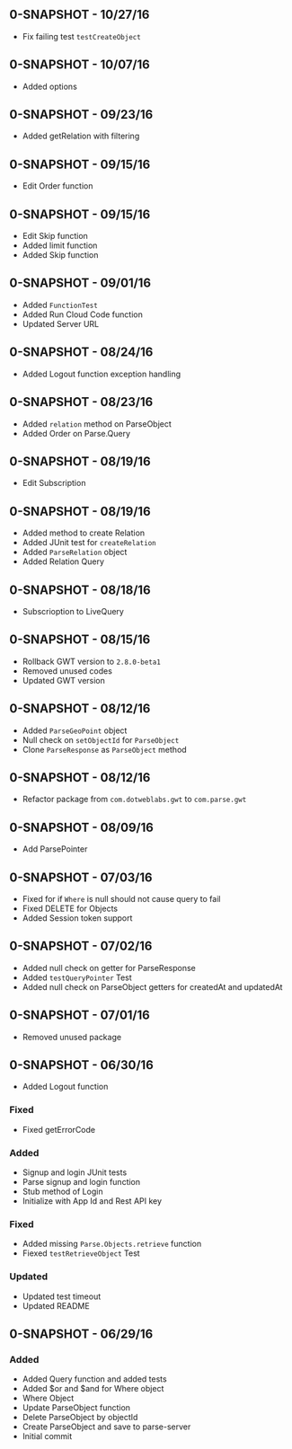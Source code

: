 ## 0-SNAPSHOT - 10/27/16
- Fix failing test `testCreateObject`

## 0-SNAPSHOT - 10/07/16
- Added options

## 0-SNAPSHOT - 09/23/16
- Added getRelation with filtering

## 0-SNAPSHOT - 09/15/16
- Edit Order function

## 0-SNAPSHOT - 09/15/16
- Edit Skip function
- Added limit function
- Added Skip function

## 0-SNAPSHOT - 09/01/16
- Added `FunctionTest`
- Added Run Cloud Code function
- Updated Server URL

## 0-SNAPSHOT - 08/24/16
- Added Logout function exception handling 

## 0-SNAPSHOT - 08/23/16
- Added `relation` method on ParseObject
- Added Order on Parse.Query

## 0-SNAPSHOT - 08/19/16
- Edit Subscription

## 0-SNAPSHOT - 08/19/16
- Added method to create Relation
- Added JUnit test for `createRelation`
- Added `ParseRelation` object
- Added Relation Query

## 0-SNAPSHOT - 08/18/16
- Subscrioption to LiveQuery 

## 0-SNAPSHOT - 08/15/16
- Rollback GWT version to `2.8.0-beta1`
- Removed unused codes 
- Updated GWT version

## 0-SNAPSHOT - 08/12/16
- Added `ParseGeoPoint` object
- Null check on `setObjectId` for `ParseObject`
- Clone `ParseResponse` as `ParseObject` method

## 0-SNAPSHOT - 08/12/16

- Refactor package from `com.dotweblabs.gwt` to `com.parse.gwt`

## 0-SNAPSHOT - 08/09/16

- Add ParsePointer

## 0-SNAPSHOT - 07/03/16

- Fixed for if `Where` is null should not cause query to fail
- Fixed DELETE for Objects
- Added Session token support

## 0-SNAPSHOT - 07/02/16

- Added null check on getter for ParseResponse
- Added `testQueryPointer` Test
- Added null check on ParseObject getters for createdAt and updatedAt

## 0-SNAPSHOT - 07/01/16

- Removed unused package

## 0-SNAPSHOT - 06/30/16

- Added Logout function

### Fixed
- Fixed getErrorCode

### Added
- Signup and login JUnit tests
- Parse signup and login function
- Stub method of Login
- Initialize with App Id and Rest API key

### Fixed 
- Added missing `Parse.Objects.retrieve` function
- Fiexed `testRetrieveObject` Test 

### Updated
- Updated test timeout
- Updated README

## 0-SNAPSHOT - 06/29/16

### Added
- Added Query function and added tests
- Added $or and $and for Where object
- Where Object
- Update ParseObject function
- Delete ParseObject by objectId
- Create ParseObject and save to parse-server
- Initial commit

